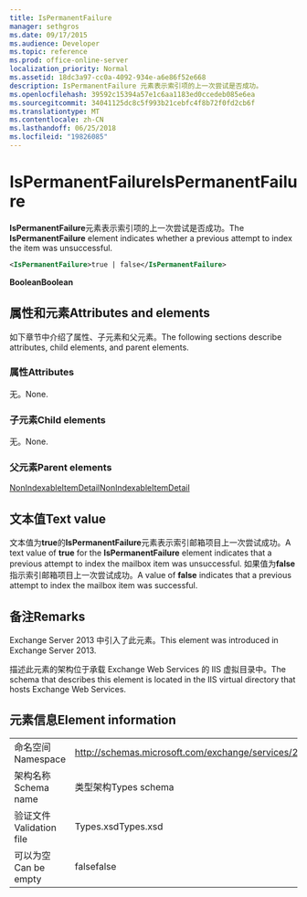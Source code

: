 ```yaml
---
title: IsPermanentFailure
manager: sethgros
ms.date: 09/17/2015
ms.audience: Developer
ms.topic: reference
ms.prod: office-online-server
localization_priority: Normal
ms.assetid: 18dc3a97-cc0a-4092-934e-a6e86f52e668
description: IsPermanentFailure 元素表示索引项的上一次尝试是否成功。
ms.openlocfilehash: 39592c15394a57e1c6aa1183ed0ccedeb085e6ea
ms.sourcegitcommit: 34041125dc8c5f993b21cebfc4f8b72f0fd2cb6f
ms.translationtype: MT
ms.contentlocale: zh-CN
ms.lasthandoff: 06/25/2018
ms.locfileid: "19826085"
---
```

# <a name="ispermanentfailure"></a><span data-ttu-id="41029-103">IsPermanentFailure</span><span class="sxs-lookup"><span data-stu-id="41029-103">IsPermanentFailure</span></span>

<span data-ttu-id="41029-104">**IsPermanentFailure**元素表示索引项的上一次尝试是否成功。</span><span class="sxs-lookup"><span data-stu-id="41029-104">The **IsPermanentFailure** element indicates whether a previous attempt to index the item was unsuccessful.</span></span> 
  
```XML
<IsPermanentFailure>true | false</IsPermanentFailure>
```

 <span data-ttu-id="41029-105">**Boolean**</span><span class="sxs-lookup"><span data-stu-id="41029-105">**Boolean**</span></span>
## <a name="attributes-and-elements"></a><span data-ttu-id="41029-106">属性和元素</span><span class="sxs-lookup"><span data-stu-id="41029-106">Attributes and elements</span></span>

<span data-ttu-id="41029-107">如下章节中介绍了属性、子元素和父元素。</span><span class="sxs-lookup"><span data-stu-id="41029-107">The following sections describe attributes, child elements, and parent elements.</span></span>
  
### <a name="attributes"></a><span data-ttu-id="41029-108">属性</span><span class="sxs-lookup"><span data-stu-id="41029-108">Attributes</span></span>

<span data-ttu-id="41029-109">无。</span><span class="sxs-lookup"><span data-stu-id="41029-109">None.</span></span>
  
### <a name="child-elements"></a><span data-ttu-id="41029-110">子元素</span><span class="sxs-lookup"><span data-stu-id="41029-110">Child elements</span></span>

<span data-ttu-id="41029-111">无。</span><span class="sxs-lookup"><span data-stu-id="41029-111">None.</span></span>
  
### <a name="parent-elements"></a><span data-ttu-id="41029-112">父元素</span><span class="sxs-lookup"><span data-stu-id="41029-112">Parent elements</span></span>

[<span data-ttu-id="41029-113">NonIndexableItemDetail</span><span class="sxs-lookup"><span data-stu-id="41029-113">NonIndexableItemDetail</span></span>](nonindexableitemdetail.md)
  
## <a name="text-value"></a><span data-ttu-id="41029-114">文本值</span><span class="sxs-lookup"><span data-stu-id="41029-114">Text value</span></span>

<span data-ttu-id="41029-115">文本值为**true**的**IsPermanentFailure**元素表示索引邮箱项目上一次尝试成功。</span><span class="sxs-lookup"><span data-stu-id="41029-115">A text value of **true** for the **IsPermanentFailure** element indicates that a previous attempt to index the mailbox item was unsuccessful.</span></span> <span data-ttu-id="41029-116">如果值为**false**指示索引邮箱项目上一次尝试成功。</span><span class="sxs-lookup"><span data-stu-id="41029-116">A value of **false** indicates that a previous attempt to index the mailbox item was successful.</span></span> 
  
## <a name="remarks"></a><span data-ttu-id="41029-117">备注</span><span class="sxs-lookup"><span data-stu-id="41029-117">Remarks</span></span>

<span data-ttu-id="41029-118">Exchange Server 2013 中引入了此元素。</span><span class="sxs-lookup"><span data-stu-id="41029-118">This element was introduced in Exchange Server 2013.</span></span>
  
<span data-ttu-id="41029-119">描述此元素的架构位于承载 Exchange Web Services 的 IIS 虚拟目录中。</span><span class="sxs-lookup"><span data-stu-id="41029-119">The schema that describes this element is located in the IIS virtual directory that hosts Exchange Web Services.</span></span>
  
## <a name="element-information"></a><span data-ttu-id="41029-120">元素信息</span><span class="sxs-lookup"><span data-stu-id="41029-120">Element information</span></span>

|||
|:-----|:-----|
|<span data-ttu-id="41029-121">命名空间</span><span class="sxs-lookup"><span data-stu-id="41029-121">Namespace</span></span>  <br/> |http://schemas.microsoft.com/exchange/services/2006/types  <br/> |
|<span data-ttu-id="41029-122">架构名称</span><span class="sxs-lookup"><span data-stu-id="41029-122">Schema name</span></span>  <br/> |<span data-ttu-id="41029-123">类型架构</span><span class="sxs-lookup"><span data-stu-id="41029-123">Types schema</span></span>  <br/> |
|<span data-ttu-id="41029-124">验证文件</span><span class="sxs-lookup"><span data-stu-id="41029-124">Validation file</span></span>  <br/> |<span data-ttu-id="41029-125">Types.xsd</span><span class="sxs-lookup"><span data-stu-id="41029-125">Types.xsd</span></span>  <br/> |
|<span data-ttu-id="41029-126">可以为空</span><span class="sxs-lookup"><span data-stu-id="41029-126">Can be empty</span></span>  <br/> |<span data-ttu-id="41029-127">false</span><span class="sxs-lookup"><span data-stu-id="41029-127">false</span></span>  <br/> |
   

